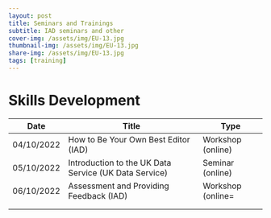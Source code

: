 ```yaml
---
layout: post
title: Seminars and Trainings
subtitle: IAD seminars and other 
cover-img: /assets/img/EU-13.jpg
thumbnail-img: /assets/img/EU-13.jpg
share-img: /assets/img/EU-13.jpg
tags: [training]
---
```



# Skills Development

| Date       | Title                                                 | Type              |
|------------|-------------------------------------------------------|-------------------|
| 04/10/2022 | How to Be Your Own Best Editor (IAD)                  | Workshop (online) |
| 05/10/2022 | Introduction to the UK Data Service (UK Data Service) | Seminar (online)  |
| 06/10/2022 | Assessment and Providing Feedback (IAD)               | Workshop (online= |
|            |                                                       |                   |
|            |                                                       |                   |

